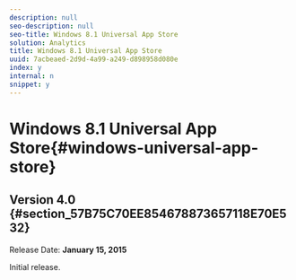 ```yaml
---
description: null
seo-description: null
seo-title: Windows 8.1 Universal App Store
solution: Analytics
title: Windows 8.1 Universal App Store
uuid: 7acbeaed-2d9d-4a99-a249-d898958d080e
index: y
internal: n
snippet: y
---
```


# Windows 8.1 Universal App Store{#windows-universal-app-store}

## Version 4.0 {#section_57B75C70EE854678873657118E70E532}

Release Date: **January 15, 2015**

Initial release. 

